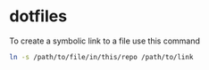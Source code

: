 # dotfiles

To create a symbolic link to a file use this command

``` bash
ln -s /path/to/file/in/this/repo /path/to/link
```

